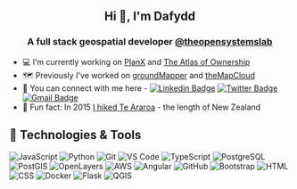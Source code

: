 <h2 align="center">Hi 👋, I'm Dafydd</h2>
<h3 align="center">A full stack geospatial developer <a href="https://github.com/theopensystemslab">@theopensystemslab</a></h3>




- 💻 I’m currently working on [PlanX](https://github.com/theopensystemslab/planx-new) and [The Atlas of Ownership](https://atlasofownership.org/)
- 🗺️ Previously I've worked on [groundMapper](https://www.thinkwhere.com/products/groundmapper/) and [theMapCloud](https://www.thinkwhere.com/products/themapcloud/)
- 👋 You can connect with me here - [![Linkedin Badge](https://img.shields.io/badge/-dafyddpearson-0072b1?style=flat&logo=Linkedin&logoColor=white)](https://www.linkedin.com/in/dafyddpearson/ "Connect on LinkedIn") [![Twitter Badge](https://img.shields.io/badge/-@dafyddllyr-00acee?style=flat&logo=Twitter&logoColor=white)](https://twitter.com/intent/follow?screen_name=dafyddllyr "Follow on Twitter") [![Gmail Badge](https://img.shields.io/badge/-dafyddllyr@gmail.com-c14438?style=flat&logo=Gmail&logoColor=white)](mailto:dafyddllyr@gmail.com "Connect via Email")
- 🥾 Fun fact: In 2015 [I hiked Te Araroa](https://dafyddrambles.wordpress.com/) - the length of New Zealand


## 🔧 Technologies & Tools

![JavaScript](https://img.shields.io/badge/-JavaScript-black?style=flat-square&logo=javascript)
![Python](https://img.shields.io/badge/-Python-black?style=flat-square&logo=Python)
![Git](https://img.shields.io/badge/-Git-black?style=flat-square&logo=git)
![VS Code](https://img.shields.io/badge/-VS%20Code-black?style=flat-square&logo=visual-studio-code)
![TypeScript](https://img.shields.io/badge/-TypeScript-black?style=flat-square&logo=typescript)
![PostgreSQL](https://img.shields.io/badge/-PostgreSQL-black?style=flat-square&logo=PostgreSQL)
![PostGIS](https://img.shields.io/badge/-PostGIS-black?style=flat-square&logo=PostgreSQL)
![OpenLayers](https://img.shields.io/badge/-OpenLayers-black?style=flat-square&logo=OpenLayers)
![AWS](https://img.shields.io/badge/-AWS-black?style=flat-square&logo=amazon-aws)
![Angular](https://img.shields.io/badge/-Angular-black?style=flat-square&logo=angular)
![GitHub](https://img.shields.io/badge/-GitHub-black?style=flat-square&logo=GitHub)
![Bootstrap](https://img.shields.io/badge/-Bootstrap-black?style=flat-square&logo=Bootstrap)
![HTML](https://img.shields.io/badge/-HTML-black?style=flat-square&logo=HTML5)
![CSS](https://img.shields.io/badge/-CSS-black?style=flat-square&logo=CSS3)
![Docker](https://img.shields.io/badge/-Docker-black?style=flat-square&logo=Docker)
![Flask](https://img.shields.io/badge/-Flask-black?style=flat-square&logo=Flask)
![QGIS](https://img.shields.io/badge/-QGIS-black?style=flat-square&logo=qgis)

